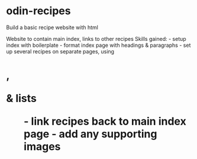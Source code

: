 # odin-recipes

Build a basic recipe website with html

Website to contain main index, links to other recipes
Skills gained:
    - setup index with boilerplate
    - format index page with headings & paragraphs
    - set up several recipes on separate pages, using <h1>, <p> & lists <ol>
    - link recipes back to main index page
    - add any supporting images
